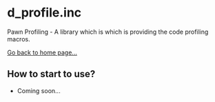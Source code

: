 # d_profile.inc
Pawn Profiling - A library which is which is providing the code profiling macros.

[Go back to home page...](README.md)

## How to start to use?

- Coming soon...
